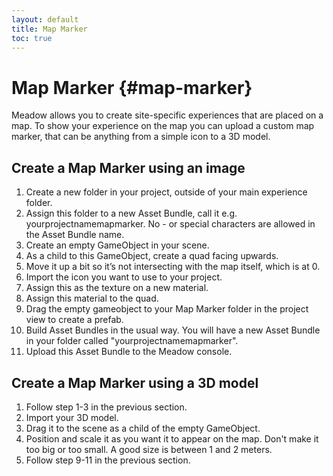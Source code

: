 ```yaml
---
layout: default
title: Map Marker
toc: true
---
```


# Map Marker {#map-marker}

Meadow allows you to create site-specific experiences that are placed on a map. To show your experience on the map you can upload a custom map marker, that can be anything from a simple icon to a 3D model.

## Create a Map Marker using an image

1. Create a new folder in your project, outside of your main experience folder. 
2. Assign this folder to a new Asset Bundle, call it e.g. yourprojectnamemapmarker. No - or special characters are allowed in the Asset Bundle name.
3. Create an empty GameObject in your scene. 
4. As a child to this GameObject, create a quad facing upwards. 
5. Move it up a bit so it’s not intersecting with the map itself, which is at 0.
6. Import the icon you want to use to your project.
7. Assign this as the texture on a new material.
8. Assign this material to the quad.
9. Drag the empty gameobject to your Map Marker folder in the project view to create a prefab.
10. Build Asset Bundles in the usual way. You will have a new Asset Bundle in your folder called "yourprojectnamemapmarker". 
11. Upload this Asset Bundle to the Meadow console.

## Create a Map Marker using a 3D model

1. Follow step 1-3 in the previous section.
2. Import your 3D model.
3. Drag it to the scene as a child of the empty GameObject.
4. Position and scale it as you want it to appear on the map. Don't make it too big or too small. A good size is between 1 and 2 meters. 
5. Follow step 9-11 in the previous section.
